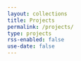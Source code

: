 ```yaml
---
layout: collections
title: Projects
permalink: /projects/
type: projects
rss-enabled: false
use-date: false
---
```

